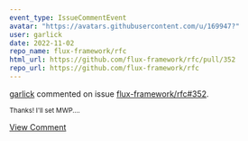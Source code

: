 ```yaml
---
event_type: IssueCommentEvent
avatar: "https://avatars.githubusercontent.com/u/169947?"
user: garlick
date: 2022-11-02
repo_name: flux-framework/rfc
html_url: https://github.com/flux-framework/rfc/pull/352
repo_url: https://github.com/flux-framework/rfc
---
```


<a href='https://github.com/garlick' target='_blank'>garlick</a> commented on issue <a href='https://github.com/flux-framework/rfc/pull/352' target='_blank'>flux-framework/rfc#352</a>.

<small>Thanks!  I'll set MWP....</small>

<a href='https://github.com/flux-framework/rfc/pull/352' target='_blank'>View Comment</a>
